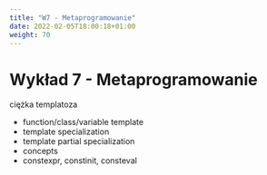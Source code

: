 ```yaml
---
title: "W7 - Metaprogramowanie"
date: 2022-02-05T18:00:18+01:00
weight: 70
---
```


# Wykład 7 - Metaprogramowanie

ciężka templatoza
* function/class/variable template
* template specialization
* template partial specialization
* concepts
* constexpr, constinit, consteval

